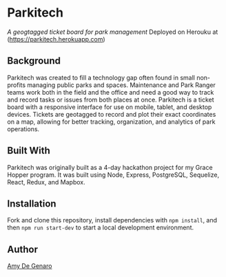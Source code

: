 # Parkitech

_A geogtagged ticket board for park management_
Deployed on Herouku at (https://parkitech.herokuapp.com)

## Background

Parkitech was created to fill a technology gap often found in small non-profits managing public parks and spaces. Maintenance and Park Ranger teams work both in the field and the office and need a good way to track and record tasks or issues from both places at once. Parkitech is a ticket board with a responsive interface for use on mobile, tablet, and desktop devices. Tickets are geotagged to record and plot their exact coordinates on a map, allowing for better tracking, organization, and analytics of park operations.

## Built With

Parkitech was originally built as a 4-day hackathon project for my Grace Hopper program. It was built using Node, Express, PostgreSQL, Sequelize, React, Redux, and Mapbox.

## Installation

Fork and clone this repository, install dependencies with `npm install`, and then `npm run start-dev` to start a local development environment.

## Author

[Amy De Genaro](https://github.com/amydegenaro)
